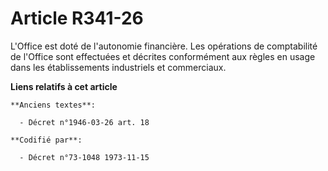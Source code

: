 # Article R341-26

L'Office est doté de l'autonomie financière. Les opérations de comptabilité de l'Office sont effectuées et décrites
conformément aux règles en usage dans les établissements industriels et commerciaux.

**Liens relatifs à cet article**

	**Anciens textes**:

	  - Décret n°1946-03-26 art. 18

	**Codifié par**:

	  - Décret n°73-1048 1973-11-15
